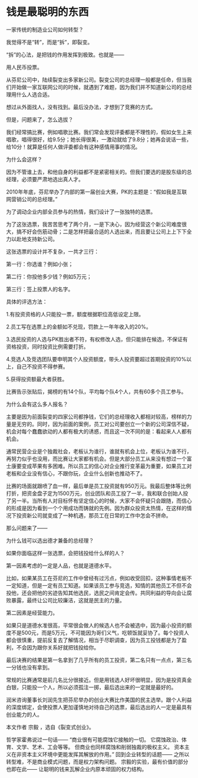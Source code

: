 # 钱是最聪明的东西

一家传统的制造业公司如何转型？

我觉得不是“转”，而是“拆”，即裂变。

“拆”的心法，是把钱的作用发挥到极致。也就是——

用人民币投票。

从芬尼公司中，陆续裂变出多家新公司。裂变公司的总经理一般都是任命，但当我们开始做一家互联网公司的时候，就遇到了难题，因为我们并不知道新公司的总经理用什么人选合适。

想过从外面找人，没有找到。最后没办法，才想到了竞赛的方式。

但是，问题来了，怎么选拔？

我们经常搞比赛，例如唱歌比赛。我们常会发现评委都是不理性的，假如女生上来唱歌，唱得很好，给9.5分；她长得很美，一激动就给了9.8分；她再会说话一些，给10分！就算是任何人做评委都会有这种感情用事的情况。

为什么会这样？

因为不管谁上去，和他自身的利益都不是紧密相关的。但我们要选的是股东级的总经理，必须要严肃地选出真人才。

2010年年底，芬尼举办了内部的第一届创业大赛，PK的主题是：“假如我是互联网营销公司的总经理。”

为了调动企业内部全员参与的热情，我们设计了一张独特的选票。

为了这张选票，我苦苦思考了两个月，一是下决心，因为经营这个新公司难度很大，搞不好会伤筋动骨；二是怎样把最合适的人选出来，而且要让公司上上下下全力以赴地支持新公司。

这张选票的设计并不复杂，一共才三行：

第一行：你选谁？例如小张；

第二行：你投他多少钱？例如5万元；

第三行：签上投票人的名字。

具体的评选方法：

1.有投资资格的人只能投一票，额度根据职位高低设定上限。

2.员工写在选票上的金额如不兑现，罚款上一年年收入的20%。

3.选民投资的人选与PK胜出者不符，有权修改人选，但只能排在候选，不保证有资格投资，同时投资比例需要打折。

4.竞选人及竞选团队要申明其个人投资额度，带头人投资要超过首期投资的10%以上，自己不投资不得参赛。

5.获得投资额最大者获胜。

比赛告示张贴后，揭榜的有14个队，平均每个队4个人，共有60多个员工参与。

为什么会有这么多人报名？

主要是因为前面裂变的四家公司都挣钱，它们的总经理收入都相对较高，榜样的力量是无穷的。同时，因为前面的案例，员工对公司要创立一个新的公司深信不疑，机会对每个蠢蠢欲动的人都有极大的诱惑，而且这一次不同的是：看起来人人都有机会。

通常民营企业是个独裁社会，老板认为谁行，谁就有机会上位，老板认为谁不行，再努力似乎也没用，而比赛让大家都有机会。但是大部分员工从来没有想过一个富士康要变成苹果有多困难。所以员工的信心对企业推行变革最为重要，如果员工对老板和企业没有信心，不跟你玩，企业什么创新也推动不了。

比赛的场面就跟喷了血一样，最后单是员工投资就有950万元。我最后整体等比例打折，把资金盘子定为1500万元，创业团队和员工投了一半，我和联合创始人投了另一半。当所有人对目标怀有坚定信心的时候，大家不会怀疑只会跟随，而信心的形成是因为看到一个个用成功而铸就的先例。因为群众投资太热情，在这样的情况下投资新公司就变成了一种机遇，那员工在日常的工作中怎会不拼命。

那么问题来了——

为什么钱可以选出德才兼备的总经理？

如果你面临这样一张选票，会把钱投给什么样的人？

第一因素考虑的一定是人品，也就是道德水平。

比如，如果某员工在芬尼的工作中曾经有过污点，例如收受回扣，这种事情老板不一定知道，但是一定有员工知道。如果该员工参与竞选，知情的其他员工不但不会投他，还会把他的劣迹告知其他选民，选民之间肯定会传。共同利益的导向会让腐败暴露，最终让公司比较廉洁，这就是民主的力量。

第二因素是经营能力。

如果只是道德水准很高，平常很会做人的候选人也不会被选中，因为最小投资的额度不是500元，而是5万元，不可能因为哥们义气，吃顿饭就妥协了。每个投资人都会很慎重，提前反复去了解情况，相当于尽职调查，因为员工投钱都是为了盈利，不会因为跟你关系好就把钱投给你。

最后决赛的结果是第一名拿到了几乎所有的员工投资，第二名只有一点点，第三名一分钱也没有拿到。

常规的比赛通常是前几名比分很接近。但是用钱选人好坏很明显，因为是投资真金白银，只能投一个人，所以必须孤注一掷，最后选出来的一定就是最好的。

润米咨询董事长刘润先生把芬尼举办的创业大赛比作美国的民主选举。跟个人利益的深度绑定，会使投票人更加谨慎地对待自己的选票，最后选出的人一定是最具有创业能力的人。

本文作者 宗毅 ，选自《裂变式创业》。

 
 
哲学家霍弗说过一句话——
“商业很有可能腐蚀它接触的一切。
它腐蚀政治、体育、文学、艺术、工会等等。
但商业也同样腐蚀和削弱独裁的极权主义。
资本主义在非资本主义环境中更能发挥其解放的作用。”
回到企业转型的话题——
之所以转型难，不是商业模式问题，而是权力架构问题。
宗毅的实验，最有价值的部分也即在此——
让聪明的钱来瓦解企业内原本顽固的权力结构。